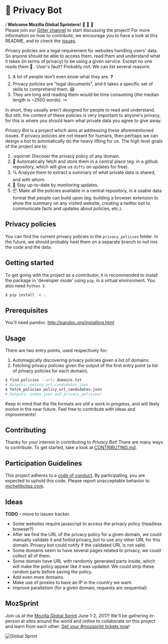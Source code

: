 # :balloon: Privacy Bot

:information_source: **Welcome Mozilla Global Sprinters!** :wave: :tada: :confetti_ball:  
Please join our [Gitter channel](https://gitter.im/munich-cliqz/Lobby) to start discussing the project! For more information on how to contribute, we encourage you to have a look at this README, and to check the [issues](https://github.com/cliqz-oss/privacy-bot/issues).


Privacy policies are a legal requirement for websites handling users' data. So anyone should be able to access them, read them and understand what it takes (in terms of privacy) to be using a given service. Except no one reads them  :see_no_evil: . User's fault? Probably not. We can list several reasons:

1. A lot of people don't even know what they are.  :question:
2. Privacy policies are "legal documents", and it takes a specific set of skills to comprehend them. :scream:
3. They are long and reading them would be time consuming (the median length is ~2500 words).  :zzz:

In short, they usually aren't designed for people to read and understand. But still, the content of these policies is very important to anyone's privacy, for this is where you should learn what private data you agree to give away.

*Privacy Bot* is a project which aims at addressing these aforementioned issues. If privacy policies are not meant for humans, then perhaps we can design a bot to automatically do the heavy lifting for us. The high level goals of the project are to:

1. :squirrel: Discover the privacy policy of any domain.
2. :floppy_disk: Automatically fetch and store them in a central place (eg: in a github repository, which will give us `diffs` on updates for free).
3.  :mag: Analyze them to extract a summary of what private data is shared, and with whom.
4. :eyes: Stay up-to-date by monitoring updates.
5. :package: Make all the policies available in a central repository, in a usable data format that people can build upon (eg: building a browser extension to show the summary on any visited website, creating a twitter bot to communicate facts and updates about policies, etc.).

## Privacy policies

You can find the current privacy policies in the `privacy_policies` folder. In
the future, we should probably host them on a separate branch to not mix the
code and the data.

## Getting started

To get going with the project as a contributor, it is recommended to install the
package in 'developer mode' using `pip`, in a virtual environment. You also need
`Python 3`.

```sh
$ pip install -e .
```
## Prerequisites
You'll need pandoc: http://pandoc.org/installing.html

## Usage
There are two entry points, used respectively for:
1. Automagically discovering privacy policies given a list of domains
2. Fetching privacy policies given the output of the first entry point (a list of
   privacy policies for each domain).

```sh
$ find_policies --urls domains.txt
# Outputs: policy_url_candidates.json
$ fetch_policies policy_url_candidates.json
# Outputs: index.json and privacy_policies/
```

Keep in mind that the file formats are still a work in progress, and will likely
evolve in the near future. Feel free to contribute with ideas and improvements!

## Contributing

Thanks for your interest in contributing to *Privacy Bot*! There are many ways to contribute. To get started, take a look at [CONTRIBUTING.md](CONTRIBUTING.md).

## Participation Guidelines

This project adheres to a [code of conduct](CODE_OF_CONDUCT.md). By participating, you are expected to uphold this code. Please report unacceptable behavior to [michel@cliqz.com](mailto:michel@cliqz.com).

## Ideas

**TODO** - move to issues tracker.

* Some websites require javascript to access the privacy policy (headless
  browser?)
* After we find the URL of the privacy policy for a given domain, we could
  manually validate it and forbid privacy_bot to use any other URL for this
  domain. Privacy bot could notify if the validated URL is not valid.
* Some domains seem to have several pages related to privacy, we could collect
  all of them.
* Some domain have URL with randomly generated parts inside, which will make
  the policy appear like it was updated. We could strip these random parts before
  saving the policy.
* Add even more domains.
* Make use of proxies to have an IP in the country we want.
* Improve parallelism (for a given domain, requests are sequential)

## MozSprint

Join us at the [Mozilla Global Sprint](http://mozilla.github.io/global-sprint/) June 1-2, 2017! We'll be gathering in-person at sites around the world and online to collaborate on this project and learn from each other. [Get your #mozsprint tickets now](http://mozilla.github.io/global-sprint/)!

![Global Sprint](https://cloud.githubusercontent.com/assets/617994/24632585/b2b07dcc-1892-11e7-91cf-f9e473187cf7.png)
